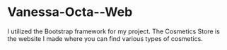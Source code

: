# Vanessa-Octa--Web

I utilized the Bootstrap framework for my project. The Cosmetics Store is the website I made where you can find various types of cosmetics.
